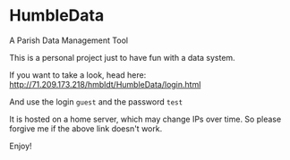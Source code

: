 # HumbleData
A Parish Data Management Tool

This is a personal project just to have fun with a data system.

If you want to take a look, head here: http://71.209.173.218/hmbldt/HumbleData/login.html

And use the login `guest` and the password `test` 

It is hosted on a home server, which may change IPs over time. So please forgive me if the above link doesn't work.

Enjoy!
